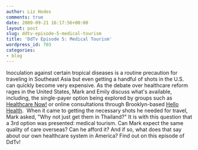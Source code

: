```yaml
---
author: Liz Hodes
comments: true
date: 2009-09-21 16:17:56+00:00
layout: post
slug: ddtv-episode-5-medical-tourism
title: 'DdTv Episode 5: Medical Tourism'
wordpress_id: 703
categories:
- blog
---
```




Inoculation against certain tropical diseases is a routine precaution for traveling in Southeast Asia but even getting a handful of shots in the U.S. can quickly become very expensive. As the debate over healthcare reform rages in the United States, Mark and Emily discuss what's available, including, the single-payer option being explored by groups such as [Healthcare Now!](http://www.healthcare-now.org/) or online consultations through Brooklyn-based [Hello Health](http://hellohealth.com/).  When it came to getting the necessary shots he needed for travel, Mark asked, "Why not just get them in Thailand?" It is with this question that a 3rd option was presented: medical tourism. Can Mark expect the same quality of care overseas? Can he afford it? And if so, what does that say about our own healthcare system in America? Find out on this episode of DdTv!
